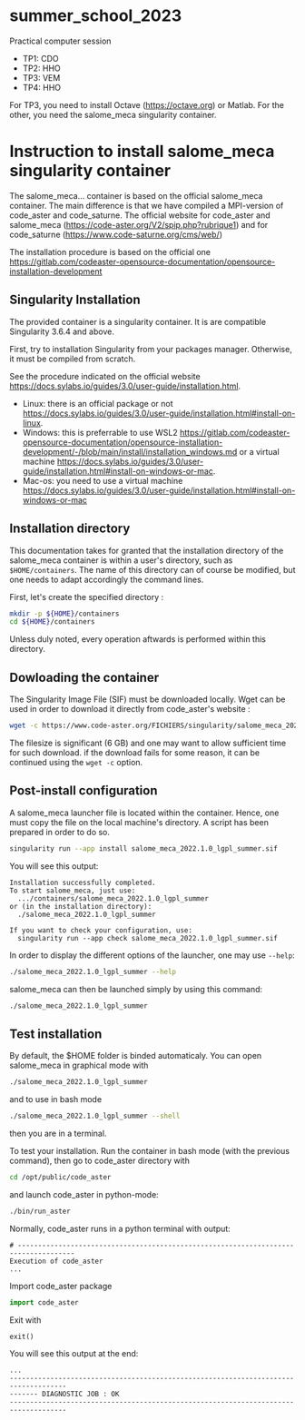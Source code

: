 # summer_school_2023
Practical computer session

- TP1: CDO
- TP2: HHO
- TP3: VEM
- TP4: HHO

For TP3, you need to install Octave (https://octave.org) or Matlab. For the other, you need the salome_meca singularity container.

# Instruction to install salome_meca singularity container
The salome_meca... container is based on the official salome_meca container. The main difference is that we have compiled a MPI-version of code_aster and code_saturne. The official website for code_aster and salome_meca (https://code-aster.org/V2/spip.php?rubrique1) and for code_saturne (https://www.code-saturne.org/cms/web/)

The installation procedure is based on the official one https://gitlab.com/codeaster-opensource-documentation/opensource-installation-development

## Singularity Installation

The provided container is a singularity container. It is are compatible
Singularity 3.6.4 and above.

First, try to installation Singularity from your packages manager.
Otherwise, it must be compiled from scratch.

See the procedure indicated on the official website https://docs.sylabs.io/guides/3.0/user-guide/installation.html. 
- Linux: there is an official package or not https://docs.sylabs.io/guides/3.0/user-guide/installation.html#install-on-linux. 
- Windows: this is preferrable to use WSL2 https://gitlab.com/codeaster-opensource-documentation/opensource-installation-development/-/blob/main/install/installation_windows.md or a virtual machine https://docs.sylabs.io/guides/3.0/user-guide/installation.html#install-on-windows-or-mac.
- Mac-os: you need to use a virtual machine https://docs.sylabs.io/guides/3.0/user-guide/installation.html#install-on-windows-or-mac

## Installation directory

This documentation takes for granted that the installation directory of
the salome_meca container is within a user's directory, such as
`$HOME/containers`. The name of this directory can of
course be modified, but one needs to adapt accordingly the command
lines.

First, let's create the specified directory :

```bash
mkdir -p ${HOME}/containers
cd ${HOME}/containers
```

Unless duly noted, every operation aftwards is performed within this
directory.

## Dowloading the container

The Singularity Image File (SIF) must be downloaded locally. Wget can be
used in order to download it directly from code_aster's website :

```bash
wget -c https://www.code-aster.org/FICHIERS/singularity/salome_meca_2022.1.0_lgpl_summer.sif
```

The filesize is significant (6 GB) and one may want to allow sufficient
time for such download. if the download fails for some reason, it can be
continued using the `wget -c` option.

## Post-install configuration

A salome_meca launcher file is located within the container. Hence, one
must copy the file on the local machine's directory. A script has been
prepared in order to do so.

```bash
singularity run --app install salome_meca_2022.1.0_lgpl_summer.sif
```

You will see this output:

```none
Installation successfully completed.
To start salome_meca, just use:
  .../containers/salome_meca_2022.1.0_lgpl_summer
or (in the installation directory):
  ./salome_meca_2022.1.0_lgpl_summer

If you want to check your configuration, use:
  singularity run --app check salome_meca_2022.1.0_lgpl_summer.sif
```

In order to display the different options of the launcher, one may use
`--help`:

```bash
./salome_meca_2022.1.0_lgpl_summer --help
```

salome_meca can then be launched simply by using this command:

```bash
./salome_meca_2022.1.0_lgpl_summer
```
## Test installation
By default, the $HOME folder is binded automaticaly. You can open salome_meca in graphical mode with

```bash
./salome_meca_2022.1.0_lgpl_summer
```

and to use in bash mode
```bash
./salome_meca_2022.1.0_lgpl_summer --shell
```

then you are in a terminal. 

To test your installation. Run the container in bash mode (with the previous command), then go to code_aster directory with 

```bash
cd /opt/public/code_aster
```
and launch code_aster in python-mode:

```bash
./bin/run_aster
```
Normally, code_aster runs in a python terminal with output:

```none
# ------------------------------------------------------------------------------------
Execution of code_aster
...
```
Import code_aster package
```python
import code_aster
```

Exit with 
```python
exit()
```
You will see this output at the end:

```none
...
------------------------------------------------------------------------------------
------- DIAGNOSTIC JOB : OK
------------------------------------------------------------------------------------
```
